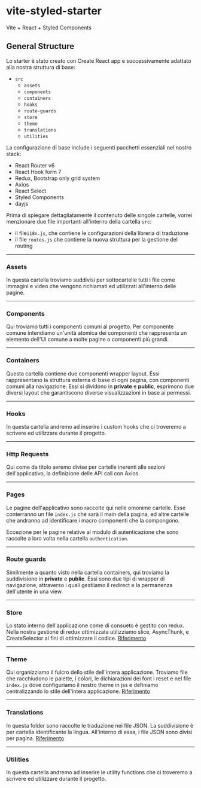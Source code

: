 # vite-styled-starter

Vite + React + Styled Components

## General Structure

Lo starter è stato creato con Create React app e successivamente adattato alla nostra struttura di base:

-   `src`
    -   `assets`
    -   `components`
    -   `containers`
    -   `hooks`
    -   `route-guards`
    -   `store`
    -   `theme`
    -   `translations`
    -   `utilities`

La configurazione di base include i seguenti pacchetti essenziali nel nostro stack:

-   React Router v6
-   React Hook form 7
-   Redux, Bootstrap only grid system
-   Axios
-   React Select
-   Styled Components
-   dayjs

Prima di spiegare dettagliatamente il contenuto delle singole cartelle, vorrei menzionare due file importanti all'interno della cartella `src`:

-   il file`i18n.js`, che contiene le configurazioni della libreria di traduzione
-   il file `routes.js` che contiene la nuova struttura per la gestione del routing

---

### Assets

In questa cartella troviamo suddivisi per sottocartelle tutti i file come immagini e video che vengono richiamati ed utilizzati all'interno delle pagine.

---

### Components

Qui troviamo tutti i componenti comuni al progetto. Per componente comune intendiamo un'unità atomica dei componenti che rappresenta un elemento dell'UI comune a molte pagine o componenti più grandi.

---

### Containers

Questa cartella contiene due componenti wrapper layout. Essi rappresentano la struttura esterna di base di ogni pagina, con componenti comuni alla navigazione.
Essi si dividono in **private** e **public**, esprimono due diversi layout che garantiscono diverse visualizzazioni in base ai permessi.

---

### Hooks

In questa cartella andremo ad inserire i custom hooks che ci troveremo a scrivere ed utilizzare durante il progetto.

---

### Http Requests

Qui come da titolo avremo divise per cartelle inerenti alle sezioni dell'applicativo, la definizione delle API call con Axios.

---

### Pages

Le pagine dell'applicativo sono raccolte qui nelle omonime cartelle. Esse conterranno un file `index.js` che sarà il main della pagina, ed altre cartelle che andranno ad identificare i macro componenti che la compongono.

Eccezione per le pagine relative al modulo di autenticazione che sono raccolte a loro volta nella cartella `authentication`.

---

### Route guards

Similmente a quanto visto nella cartella containers, qui troviamo la suddivisione in **private** e **public**. Essi sono due tipi di wrapper di navigazione, attraverso i quali gestiiamo il redirect e la permanenza dell'utente in una view.

---

### Store

Lo stato interno dell'applicazione come di consueto è gestito con redux. Nella nostra gestione di redux ottimizzata utilizziamo slice, AsyncThunk, e CreateSelector ai fini di ottimizzare il codice.
[Riferimento](https://redux.js.org/introduction/why-rtk-is-redux-today)

---

### Theme

Qui organizziamo il fulcro dello stile dell'intera applicazione. Troviamo file che racchiudono le palette, i colori, le dichiarazioni dei font i reset e nel file `index.js` dove configuriamo il nostro theme in jss e definiamo centralizzando lo stile dell'intera applicazione.
[Riferimento](https://cssinjs.org/react-jss/?v=v10.9.1-alpha.2)

---

### Translations

In questa folder sono raccolte le traduzione nei file JSON. La suddivisione è per cartella identificante la lingua. All'interno di essa, i file JSON sono divisi per pagina.
[Riferimento](https://www.i18next.com/overview/getting-started)

---

### Utilities

In questa cartella andremo ad inserire le utility functions che ci troveremo a scrivere ed utilizzare durante il progetto.
